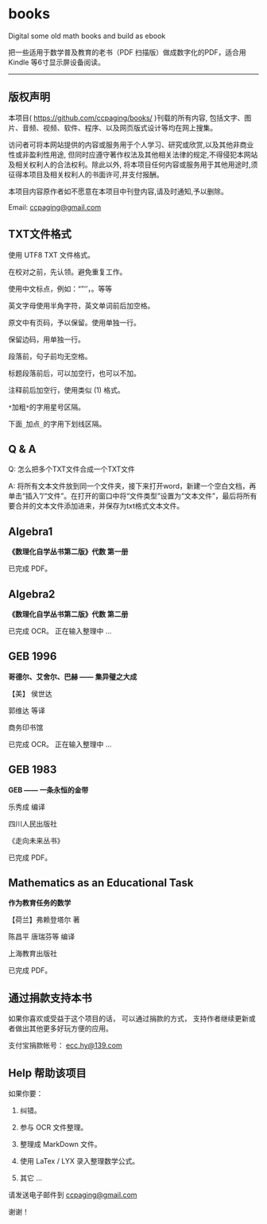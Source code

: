 books
=====

Digital some old math books and build as ebook

把一些适用于数学普及教育的老书（PDF 扫描版）做成数字化的PDF，适合用 Kindle 等6寸显示屏设备阅读。

----

版权声明
----

本项目( <https://github.com/ccpaging/books/> )刊载的所有内容,
包括文字、图片、音频、视频、软件、程序、以及网页版式设计等均在网上搜集。

访问者可将本网站提供的内容或服务用于个人学习、研究或欣赏,以及其他非商业性或非盈利性用途,
但同时应遵守著作权法及其他相关法律的规定,不得侵犯本网站及相关权利人的合法权利。除此以外,
将本项目任何内容或服务用于其他用途时,须征得本项目及相关权利人的书面许可,并支付报酬。

本项目内容原作者如不愿意在本项目中刊登内容,请及时通知,予以删除。

Email: <ccpaging@gmail.com>

TXT文件格式
----

使用 UTF8 TXT 文件格式。

在校对之前，先认领。避免重复工作。

使用中文标点，例如：“”‘’，。等等

英文字母使用半角字符，英文单词前后加空格。

原文中有页码，予以保留。使用单独一行。

保留边码，用单独一行。

段落前，句子前均无空格。

标题段落前后，可以加空行，也可以不加。

注释前后加空行，使用类似 (1) 格式。

`*`加粗`*`的字用星号区隔。

下面`_`加点`_`的字用下划线区隔。

Q & A
----

Q: 怎么把多个TXT文件合成一个TXT文件

A: 将所有文本文件放到同一个文件夹，接下来打开word，新建一个空白文档，再单击“插入”/“文件”。在打开的窗口中将“文件类型”设置为“文本文件”，最后将所有要合并的文本文件添加进来，并保存为txt格式文本文件。

Algebra1
----
**《数理化自学丛书第二版》代数 第一册**

已完成 PDF。

Algebra2
----
**《数理化自学丛书第二版》代数 第二册**

已完成 OCR。
正在输入整理中 ...

GEB 1996
----

**哥德尔、艾舍尔、巴赫 —— 集异璧之大成**

【美】 侯世达

郭维达 等译

商务印书馆

已完成 OCR。
正在输入整理中 ...

GEB 1983
----

**GEB —— 一条永恒的金带**

乐秀成 编译

四川人民出版社

《走向未来丛书》

已完成 PDF。

Mathematics as an Educational Task
----
**作为教育任务的数学**

【荷兰】弗赖登塔尔 著

陈昌平 唐瑞芬等 编译

上海教育出版社

已完成 PDF。

通过捐款支持本书
----

如果你喜欢或受益于这个项目的话， 可以通过捐款的方式， 支持作者继续更新或者做出其他更多好玩方便的应用。

支付宝捐款帐号： ecc.hy@139.com

Help 帮助该项目
----

如果你要：

1. 纠错。

2. 参与 OCR 文件整理。

3. 整理成 MarkDown 文件。

4. 使用 LaTex / LYX 录入整理数学公式。

5. 其它 ...  

请发送电子邮件到 <ccpaging@gmail.com>

谢谢！
